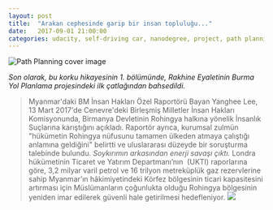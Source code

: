 ```yaml
---
layout: post
title:  "Arakan cephesinde garip bir insan topluluğu..."
date:   2017-09-01 21:00:00 
categories: udacity, self-driving car, nanodegree, project, path planning
---
```


![Path Planning cover image](https://rohingyasgenocide.files.wordpress.com/2017/05/rohingya-migration-map-bgr.jpg?raw=true)

*Son olarak, bu korku hikayesinin 1. bölümünde, Rakhine Eyaletinin Burma Yol Planlama projesindeki ilk çatlağından bahsedildi.*
> Myanmar'daki BM İnsan Hakları Özel Raportörü Bayan Yanghee Lee, 13 Mart 2017'de Cenevre'deki Birleşmiş Milletler İnsan Hakları Komisyonunda, Birmanya Devletinin Rohingya halkına yönelik İnsanlık Suçlarına karıştığını açıkladı.
Raportör ayrıca, kurumsal zulmün "hükümetin Rohingya nüfusunu tamamen ülkeden atmaya çalıştığı anlamına geldiğini" belirtti ve uluslararası düzeyde bir soruşturma talebinde bulundu.
*Soykırımın arkasından enerji savaşı çıktı.*
> Londra hükümetinin Ticaret ve Yatırım Departmanı’nın  (UKTI) raporlarına göre, 3,2 milyar varil petrol ve 16 trilyon metreküplük gaz rezervlerine sahip Myanmar’ın hâkimiyetindeki Körfez bölgesinin ticari kapasitesini artırması için Müslümanların çoğunlukta olduğu Rohingya bölgesinin yeniden imar edilerek güvenli hale getirilmesi hedefleniyor. 
<a href="https://youtu.be/RXq1w4ci5bs"><img src="https://colonizinganimals.blog"></a>
